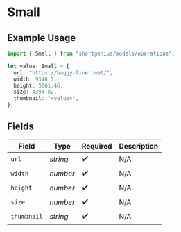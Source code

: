 # Small

## Example Usage

```typescript
import { Small } from "shortgenius/models/operations";

let value: Small = {
  url: "https://baggy-finer.net/",
  width: 9346.7,
  height: 5061.46,
  size: 4394.82,
  thumbnail: "<value>",
};
```

## Fields

| Field              | Type               | Required           | Description        |
| ------------------ | ------------------ | ------------------ | ------------------ |
| `url`              | *string*           | :heavy_check_mark: | N/A                |
| `width`            | *number*           | :heavy_check_mark: | N/A                |
| `height`           | *number*           | :heavy_check_mark: | N/A                |
| `size`             | *number*           | :heavy_check_mark: | N/A                |
| `thumbnail`        | *string*           | :heavy_check_mark: | N/A                |